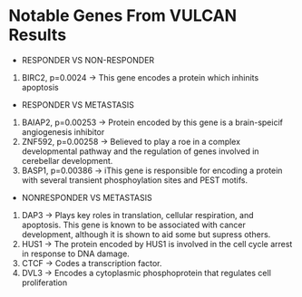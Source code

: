 # Notable Genes From VULCAN Results

- RESPONDER VS NON-RESPONDER
1. BIRC2, p=0.0024
    -> This gene encodes a protein which inhinits apoptosis

- RESPONDER VS METASTASIS
1. BAIAP2, p=0.00253
    -> Protein encoded by this gene is a brain-speicif angiogenesis inhibitor
2. ZNF592, p=0.00258
    -> Believed to play a roe in a complex developmental pathway and the regulation of genes involved in cerebellar development.
3. BASP1, p=0.00386
    -> iThis gene is responsible for encoding a protein with several transient phosphoylation sites and PEST motifs. 

- NONRESPONDER VS METASTASIS
1. DAP3
    -> Plays key roles in translation, cellular respiration, and apoptosis. This gene is known to be associated with cancer development, although it is shown to aid some but supress others.
2. HUS1
    -> The protein encoded by HUS1 is involved in the cell cycle arrest in response to DNA damage.
3. CTCF
    -> Codes a transcription factor. 
4. DVL3
    -> Encodes a cytoplasmic phosphoprotein that regulates cell proliferation
